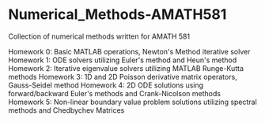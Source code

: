 # Numerical_Methods-AMATH581
Collection of numerical methods written for AMATH 581

Homework 0: Basic MATLAB operations, Newton's Method iterative solver
Homework 1: ODE solvers utilizing Euler's method and Heun's method
Homework 2: Iterative eigenvalue solvers utilizing MATLAB Runge-Kutta methods
Homework 3: 1D and 2D Poisson derivative matrix operators, Gauss-Seidel method
Homework 4: 2D ODE solutions using forward/backward Euler's methods and Crank-Nicolson methods 
Homework 5: Non-linear boundary value problem solutions utilizing spectral methods and Chedbychev Matrices
